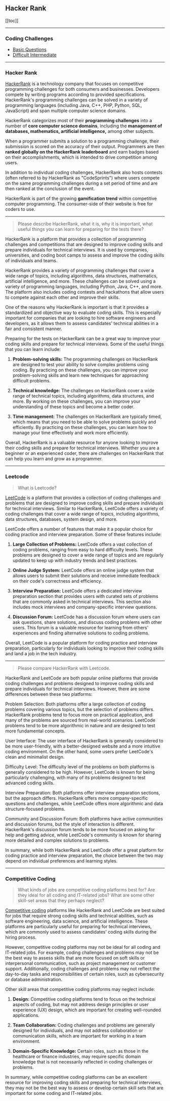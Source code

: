 ## Hacker Rank

[[toc]]

---
### Coding Challenges 

- [Basic Questions](https://github.com/jonfernq/Learning/blob/main/Python/HackerRank/BasicQuestions.md)
- [Difficult Intermediate](https://github.com/jonfernq/Learning/blob/main/Python/HackerRank/DifficultIntermediate.md) 

---
### Hacker Rank

[HackerRank](https://en.wikipedia.org/wiki/HackerRank) is a technology company that focuses on competitive programming challenges for both consumers and businesses. 
Developers compete by writing programs according to provided specifications. 
HackerRank's programming challenges can be solved in a variety of programming languages (including Java, C++, PHP, Python, SQL, JavaScript) 
and span multiple computer science domains.

HackerRank categorizes most of their **programming challenges** into a number of **core computer science domains**, 
including the **management of databases, mathematics, artificial intelligence,** among other subjects.

When a programmer submits a solution to a programming challenge, 
their submission is scored on the accuracy of their output. 
Programmers are then **ranked globally on the HackerRank leaderboard** 
and earn badges based on their accomplishments, which is intended 
to drive competition among users. 

In addition to individual coding challenges, HackerRank also hosts contests 
(often referred to by HackerRank as "CodeSprints") where users compete 
on the same programming challenges during a set period of time 
and are then ranked at the conclusion of the event. 

HackerRank is part of the growing **gamification trend** within competitive 
computer programming. The consumer-side of their website is free for coders to use.

---
> Please describe HackerRank, what it is, why it is important, what useful things you can learn for preparing for the tests there? 

HackerRank is a platform that provides a collection of programming challenges and competitions that are designed to improve coding skills and prepare individuals for technical interviews. It is used by companies, universities, and coding boot camps to assess and improve the coding skills of individuals and teams.

HackerRank provides a variety of programming challenges that cover a wide range of topics, including algorithms, data structures, mathematics, artificial intelligence, and more. These challenges can be solved using a variety of programming languages, including Python, Java, C++, and more. The platform also includes coding contests and hackathons that allow users to compete against each other and improve their skills.

One of the reasons why HackerRank is important is that it provides a standardized and objective way to evaluate coding skills. This is especially important for companies that are looking to hire software engineers and developers, as it allows them to assess candidates' technical abilities in a fair and consistent manner.

Preparing for the tests on HackerRank can be a great way to improve your coding skills and prepare for technical interviews. Some of the useful things that you can learn include:

1. **Problem-solving skills:** The programming challenges on HackerRank are designed to test your ability to solve complex problems using coding. By practicing on these challenges, you can improve your problem-solving skills and learn new techniques for approaching difficult problems.

2. **Technical knowledge:** The challenges on HackerRank cover a wide range of technical topics, including algorithms, data structures, and more. By working on these challenges, you can improve your understanding of these topics and become a better coder.

3. **Time management:** The challenges on HackerRank are typically timed, which means that you need to be able to solve problems quickly and efficiently. By practicing on these challenges, you can learn how to manage your time effectively and work more efficiently.

Overall, HackerRank is a valuable resource for anyone looking to improve their coding skills and prepare for technical interviews. Whether you are a beginner or an experienced coder, there are challenges on HackerRank that can help you learn and grow as a programmer.

---
### Leetcode

> What is Leetcode? 

[LeetCode](https://en.wikipedia.org/wiki/Leet_(programming_language)) is a platform that provides a collection of coding challenges and problems that are designed to improve coding skills and prepare individuals for technical interviews. Similar to HackerRank, LeetCode offers a variety of coding challenges that cover a wide range of topics, including algorithms, data structures, databases, system design, and more.

LeetCode offers a number of features that make it a popular choice for coding practice and interview preparation. Some of these features include:

1. **Large Collection of Problems:** LeetCode offers a vast collection of coding problems, ranging from easy to hard difficulty levels. These problems are designed to cover a wide range of topics and are regularly updated to keep up with industry trends and best practices.

2. **Online Judge System:** LeetCode offers an online judge system that allows users to submit their solutions and receive immediate feedback on their code's correctness and efficiency.

3. **Interview Preparation:** LeetCode offers a dedicated interview preparation section that provides users with curated sets of problems that are commonly asked in technical interviews. This section also includes mock interviews and company-specific interview questions.

4. **Discussion Forum:** LeetCode has a discussion forum where users can ask questions, share solutions, and discuss coding problems with other users. This forum is a valuable resource for learning from others' experiences and finding alternative solutions to coding problems.

Overall, LeetCode is a popular platform for coding practice and interview preparation, particularly for individuals looking to improve their coding skills and land a job in the tech industry.

---
> Please compare HackerRank with Leetcode.

HackerRank and LeetCode are both popular online platforms that provide coding challenges and problems designed to improve coding skills and prepare individuals for technical interviews. However, there are some differences between these two platforms:

Problem Selection: Both platforms offer a large collection of coding problems covering various topics, but the selection of problems differs. HackerRank problems tend to focus more on practical application, and many of the problems are sourced from real-world scenarios. LeetCode problems tend to be more algorithmic in nature and are designed to test more fundamental concepts.

User Interface: The user interface of HackerRank is generally considered to be more user-friendly, with a better-designed website and a more intuitive coding environment. On the other hand, some users prefer LeetCode's clean and minimalist design.

Difficulty Level: The difficulty level of the problems on both platforms is generally considered to be high. However, LeetCode is known for being particularly challenging, with many of its problems designed to test advanced coding skills.

Interview Preparation: Both platforms offer interview preparation sections, but the approach differs. HackerRank offers more company-specific questions and challenges, while LeetCode offers more algorithmic and data structure-focused problems.

Community and Discussion Forum: Both platforms have active communities and discussion forums, but the style of interaction is different. HackerRank's discussion forum tends to be more focused on asking for help and getting advice, while LeetCode's community is known for sharing more detailed and complex solutions to problems.

In summary, while both HackerRank and LeetCode offer a great platform for coding practice and interview preparation, the choice between the two may depend on individual preferences and learning styles.

---
### Competitive Coding 

> What kinds of jobs are competitive coding platforms best for? Are they ideal for all coding and IT-related jobs? What are some other skill-set areas that they perhaps neglect? 

[Competitive coding](https://en.wikipedia.org/wiki/Competitive_programming) platforms like HackerRank and LeetCode are best suited for jobs that require strong coding skills and technical abilities, such as software engineering, data science, and artificial intelligence. These platforms are particularly useful for preparing for technical interviews, which are commonly used to assess candidates' coding skills during the hiring process.

However, competitive coding platforms may not be ideal for all coding and IT-related jobs. For example, coding challenges and problems may not be the best way to assess skills that are more focused on soft skills or interpersonal communication, such as project management or customer support. Additionally, coding challenges and problems may not reflect the day-to-day tasks and responsibilities of certain roles, such as cybersecurity or database administration.

Other skill areas that competitive coding platforms may neglect include:

1. **Design:** Competitive coding platforms tend to focus on the technical aspects of coding, but may not address design principles or user experience (UX) design, which are important for creating well-rounded applications.

2. **Team Collaboration:** Coding challenges and problems are generally designed for individuals, and may not address collaboration or communication skills, which are important for working in a team environment.

3. **Domain-Specific Knowledge:** Certain roles, such as those in the healthcare or finance industries, may require specific domain knowledge that is not necessarily reflected in coding challenges or problems.

In summary, while competitive coding platforms can be an excellent resource for improving coding skills and preparing for technical interviews, they may not be the best way to assess or develop certain skill sets that are important for some coding and IT-related jobs.







